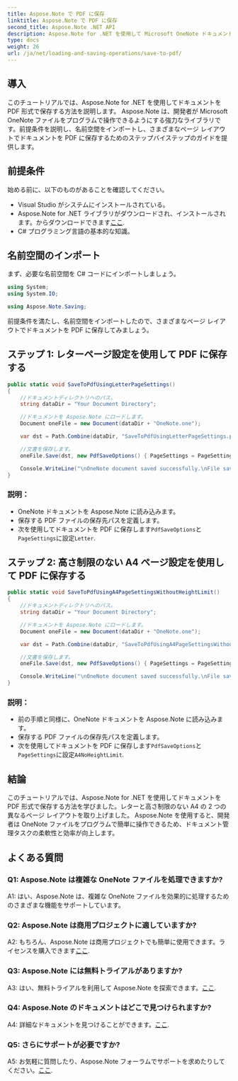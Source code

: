 ```yaml
---
title: Aspose.Note で PDF に保存
linktitle: Aspose.Note で PDF に保存
second_title: Aspose.Note .NET API
description: Aspose.Note for .NET を使用して Microsoft OneNote ドキュメントを PDF 形式で保存する方法を学びます。レターおよび A4 ページ レイアウトのコード例を含むステップバイステップのチュートリアル。
type: docs
weight: 26
url: /ja/net/loading-and-saving-operations/save-to-pdf/
---
```

## 導入

このチュートリアルでは、Aspose.Note for .NET を使用してドキュメントを PDF 形式で保存する方法を説明します。 Aspose.Note は、開発者が Microsoft OneNote ファイルをプログラムで操作できるようにする強力なライブラリです。前提条件を説明し、名前空間をインポートし、さまざまなページ レイアウトでドキュメントを PDF に保存するためのステップバイステップのガイドを提供します。

## 前提条件

始める前に、以下のものがあることを確認してください。

- Visual Studio がシステムにインストールされている。
-  Aspose.Note for .NET ライブラリがダウンロードされ、インストールされます。からダウンロードできます[ここ](https://releases.aspose.com/note/net/).
- C# プログラミング言語の基本的な知識。

## 名前空間のインポート

まず、必要な名前空間を C# コードにインポートしましょう。

```csharp
using System;
using System.IO;

using Aspose.Note.Saving;
```

前提条件を満たし、名前空間をインポートしたので、さまざまなページ レイアウトでドキュメントを PDF に保存してみましょう。

## ステップ 1: レターページ設定を使用して PDF に保存する


```csharp
public static void SaveToPdfUsingLetterPageSettings()
{
    //ドキュメントディレクトリへのパス。
    string dataDir = "Your Document Directory";

    //ドキュメントを Aspose.Note にロードします。
    Document oneFile = new Document(dataDir + "OneNote.one");

    var dst = Path.Combine(dataDir, "SaveToPdfUsingLetterPageSettings.pdf");

    //文書を保存します。
    oneFile.Save(dst, new PdfSaveOptions() { PageSettings = PageSettings.Letter });

    Console.WriteLine("\nOneNote document saved successfully.\nFile saved at " + dst);
}
```

### 説明：

- OneNote ドキュメントを Aspose.Note に読み込みます。
- 保存する PDF ファイルの保存先パスを定義します。
- 次を使用してドキュメントを PDF に保存します`PdfSaveOptions`と`PageSettings`に設定`Letter`.

## ステップ 2: 高さ制限のない A4 ページ設定を使用して PDF に保存する

```csharp
public static void SaveToPdfUsingA4PageSettingsWithoutHeightLimit()
{
    //ドキュメントディレクトリへのパス。
    string dataDir = "Your Document Directory";

    //ドキュメントを Aspose.Note にロードします。
    Document oneFile = new Document(dataDir + "OneNote.one");

    var dst = Path.Combine(dataDir, "SaveToPdfUsingA4PageSettingsWithoutHeightLimit.pdf");

    //文書を保存します。
    oneFile.Save(dst, new PdfSaveOptions() { PageSettings = PageSettings.A4NoHeightLimit });

    Console.WriteLine("\nOneNote document saved successfully.\nFile saved at " + dst);
}
```

### 説明：

- 前の手順と同様に、OneNote ドキュメントを Aspose.Note に読み込みます。
- 保存する PDF ファイルの保存先パスを定義します。
- 次を使用してドキュメントを PDF に保存します`PdfSaveOptions`と`PageSettings`に設定`A4NoHeightLimit`.

## 結論

このチュートリアルでは、Aspose.Note for .NET を使用してドキュメントを PDF 形式で保存する方法を学びました。レターと高さ制限のない A4 の 2 つの異なるページ レイアウトを取り上げました。 Aspose.Note を使用すると、開発者は OneNote ファイルをプログラムで簡単に操作できるため、ドキュメント管理タスクの柔軟性と効率が向上します。

## よくある質問

### Q1: Aspose.Note は複雑な OneNote ファイルを処理できますか?

A1: はい、Aspose.Note は、複雑な OneNote ファイルを効果的に処理するためのさまざまな機能をサポートしています。

### Q2: Aspose.Note は商用プロジェクトに適していますか?

 A2: もちろん、Aspose.Note は商用プロジェクトでも簡単に使用できます。ライセンスを購入できます[ここ](https://purchase.aspose.com/buy).

### Q3: Aspose.Note には無料トライアルがありますか?

A3: はい、無料トライアルを利用して Aspose.Note を探索できます。[ここ](https://releases.aspose.com/).

### Q4: Aspose.Note のドキュメントはどこで見つけられますか?

 A4: 詳細なドキュメントを見つけることができます。[ここ](https://reference.aspose.com/note/net/).

### Q5: さらにサポートが必要ですか?

 A5: お気軽に質問したり、Aspose.Note フォーラムでサポートを求めたりしてください。[ここ](https://forum.aspose.com/c/note/28).
